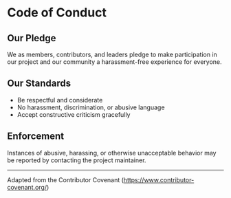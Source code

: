 # Code of Conduct

## Our Pledge

We as members, contributors, and leaders pledge to make participation in our project and our community a harassment-free experience for everyone.

## Our Standards

- Be respectful and considerate
- No harassment, discrimination, or abusive language
- Accept constructive criticism gracefully

## Enforcement

Instances of abusive, harassing, or otherwise unacceptable behavior may be reported by contacting the project maintainer.

---

Adapted from the Contributor Covenant (https://www.contributor-covenant.org/)
